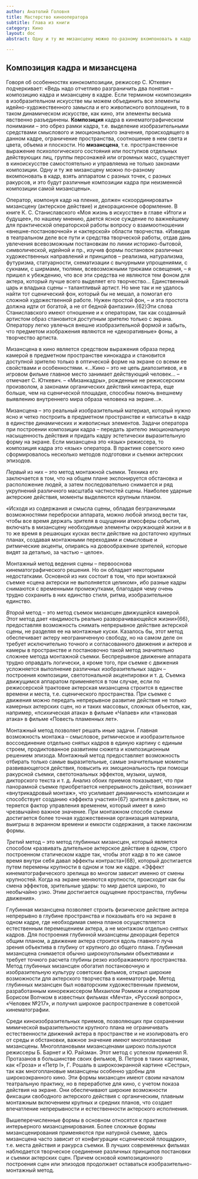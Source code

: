 ```yaml
---
author: Анатолий Головня
title: Мастерство кинооператора
subtitle: Глава из книги
category: Кино
layout: doc
abstract: Одну и ту же мизансцену можно по-разному вкомпоновать в кадр

---
```

## Композиция кадра и мизансцена
Говоря об особенностях кинокомпозиции, режиссер С. Юткевич подчеркивает: «Ведь надо отчетливо разграничить два понятия – композицию кадра и мизансцену в кадре. Если термином «композиция» в изобразительном искусстве мы можем объединить все элементы идейно-художественного замысла и его живописного воплощения, то в таком динамическом искусстве, как кино, эти элементы весьма явственно разъединены. **Композиция** кадра в кинематографическом понимании – это обрез рамки кадра, т.е. выделение изобразительными средствами смыслового и эмоционального значения, происходящего в данном кадре, ограничение пространства, соотношение в нем света и цвета, объема и плоскости. Но **мизансцена**, т.е. пространственное выражение психологического состояния или поступков отдельных действующих лиц, группы персонажей или огромных масс, существует в киноискусстве самостоятельно и управляема не только законами композиции. Одну и ту же мизансцену можно по-разному вкомпоновать в кадр, взять аппаратом с разных точек, с разных ракурсов, и это будут различные композиции кадра при неизменной композиции самой мизансцены».

Оператор, компонуя кадр на пленке, должен «скоординировать» мизансцену (актерское действие) и декорационное оформление. В книге К. С. Станиславского «Моя жизнь в искусстве» в главе «Итоги и будущее», по нашему мнению, дается ясное суждение по важнейшему для практической операторской работы вопросу о взаимоотношении «внешне-постановочной» и «актерской» области творчества. «Изведав в театральном деле все пути и средства творческой работы, отдав дань увлечения всевозможным постановкам по линии историко-бытовой, символической, идейной и пр., изучив формы постановок различных художественных направлений и принципов – реализма, натурализма, футуризма, статуарности, схематизации с вычурными упрощениями, с сукнами, с ширмами, тюлями, всевозможными трюками освещения, – я пришел к убеждению, что все эти средства не являются тем фоном для актера, который лучше всего выделяет его творчество… Единственный царь и владыка сцены – талантливый артист. Но мне так и не удалось найти тот сценический фон, который бы не мешал, а помогал его сложной художественной работе. Нужен простой фон, – и эта простота должна идти от богатой, а не от бедной фантазии».{62}Эти слова Станиславского имеют отношение и к операторам, так как созданный артистом образ становится доступным зрителю только с экрана. Оператору легко увлечься внешне изобразительной формой и забыть, что предметом изображения являются не «декоративные» фоны, а творчество артиста.

Мизансцена в кино является средством выражения образа перед камерой в предметном пространстве кинокадра и становится доступной зрителю только в оптической форме на экране со всеми ее свойствами и особенностями.
«…Кино – это не цепь диапозитивов, и в игровом фильме главное место занимает действующий человек… – отмечает С. Юткевич. – «Мизанкадры», рожденные не режиссерским произволом, а законами органических действий киноактера, еще больше, чем на сценической площадке, способны помочь внешнему выявлению внутреннего мира образа человека на экране…».

Мизансцена – это реальный изобразительный материал, который нужно ясно и четко построить в предметном пространстве и «вписать» в кадр в единстве динамических и живописных элементов. Задачи оператора при построении композиции кадра – передать зрителю эмоциональную насыщенность действия и придать кадру эстетически выразительную форму на экране.
Если мизансцена это «язык» режиссера, то композиция кадра это «язык» оператора.
В практике советского кино сформировалось несколько методов подготовки и съемки актерских эпизодов.

*Первый* из них – это метод монтажной съемки. Техника его заключается в том, что на общем плане экспонируется обстановка и расположение людей, а затем последовательно снимается и ряд укрупнений различного масштаба частностей сцены. Наиболее ударные актерские действия, моменты выделяются крупным планом.

«Исходя из содержания и смысла сцены, обладая безграничными возможностями переброски аппарата, можно любой эпизод вести так, чтобы все время держать зрителя в ощущении атмосферы события, включать в мизансцену необходимые элементы окружающей жизни и в то же время в решающих кусках вести действие на достаточно крупных планах, создавая монтажными переходами и смысловые и ритмические акценты, опираясь на довоображение зрителей, которые видят за деталью, за частью – целое».

Монтажный метод ведения сцены – первооснова кинематографического решения. Но он обладает некоторыми недостатками. Основной из них состоит в том, что при монтажной съемке «сцена актерски не выполняется целиком», ибо разные кадры снимаются с временными промежутками, благодаря чему очень трудно сохранить в них единство стиля, ритма, изобразительное единство.

*Второй* метод – это метод съемок мизансцен движущейся камерой. Этот метод дает «видимость реально разворачивающейся жизни»{66}, предоставляя возможность снимать непрерывное действие актерской сцены, не разделяя ее на монтажные куски.
Казалось бы, этот метод обеспечивает актеру неограниченную свободу, но на самом деле он требует исключительно точного и согласованного движения и актеров и камеры в пространстве и постановочно такой метод значительно сложнее метода монтажной съемки. Беспрерывное движение аппарата трудно оправдать логически, а кроме того, при съемке с движения усложняется выполнение различных изобразительных задач – построения композиции, светотональной акцентировки и т. д.
Съемка движущимся аппаратом применяется в том случае, если по режиссерской трактовке актерская мизансцена строится в единстве времени и места, т.е. сценического пространства.
При съемке с движения можно передать непрерывное развитие действия не только камерных актерских сцен, но и таких массовых, сложных объектов, как, например, «психическая атака» в фильме «Чапаев» или «танковая атака» в фильме «Повесть пламенных лет».

Монтажный метод позволяет решать иные задачи. Главная возможность монтажа – смысловое, ритмическое и изобразительное воссоединение отдельно снятых кадров в единую картину с единым строем, продиктованное развитием сюжета и композиционным решением эпизода.
Монтажный метод предоставляет возможность отбирать только самые выразительные, самые значительные моменты развивающегося действия, повысить их эмоциональность при помощи ракурсной съемки, светотональных эффектов, музыки, шумов, дикторского текста и т. д.
Анализ обоих приемов показывает, что при панорамной съемке приобретается непрерывность действия, возникает «внутрикадровый монтаж», что усиливает динамичность композиции и способствует созданию «эффекта участия»{67} зрителя в действии, но теряется фактор управления временем, который имеет в кино чрезвычайно важное значение.
При монтажном способе съемки достигается более точная художественная организация материала, выигрыш в экранном времени и емкости содержания, а также лаконизм формы.

*Третий* метод – это метод глубинных мизансцен, который является способом «развивать длительное актерское действие в одном, строго построенном статическом кадре так, чтобы этот кадр в то же самое время внутри себя давал эффекты контраста»{68}, который достигается путем перемены крупности в одном и том же кадре.
«Эффект кинематографического зрелища во многом зависит именно от смены крупностей. Когда на экране меняются крупности, происходит как бы смена эффектов, зрительные удары: то мир дается широко, то необычайно узко. Этим достигается ощущение пространства, глубины движения».

Глубинная мизансцена позволяет строить физическое действие актера непрерывно в глубине пространства и показывать его на экране в одном кадре, где необходимая смена планов осуществляется естественным перемещением актера, а не монтажом отдельно снятых кадров. Для построения глубинной мизансцены декорация берется общим планом, а движение актера строится вдоль главного луча зрения объектива в глубину от крупного до общего плана. Глубинная мизансцена снимается обычно широкоугольными объективами и требует точного расчета глубины резко изображаемого пространства.
Метод глубинных мизансцен обогатил постановочную и изобразительную культуру советских фильмов, открыл широкие возможности для актерского творчества в кинематографе. Метод глубинных мизансцен был новаторским художественным приемом, разработанным кинорежиссером Михаилом Роммом и оператором Борисом Волчком в известных фильмах «Мечта», «Русский вопрос», «Человек №217», и получил широкое распространение в советской кинематографии.

Среди киноизобразительных приемов, позволяющих при сохранении мимической выразительности крупного плана не ограничивать естественности движений актера в пространстве и не изолировать его от среды и обстановки, важное значение имеют многоплановые мизансцены.
Многоплановыми мизансценами широко пользуются режиссеры Б. Барнет и Ю. Райзман. Этот метод с успехом применял Я. Протазанов в большинстве своих фильмов, В. Петров в таких картинах, как «Гроза» и «Петр I», Г. Рошаль в широкоэкранной картине «Сестры», так как многоплановые мизансцены особенно удобны для широкоэкранного кино.
Эти формы мизансцен имеют своим началом театральную практику, но в переработке для кино, с учетом показа действия на экране. Они обеспечивают широкие возможности фиксации свободного актерского действия с органическим, плавным монтажным включением крупных и средних планов, что создает впечатление непрерывности и естественности актерского исполнения.

Вышеперечисленные формы в основном относятся к практике интерьерного мизансценирования. Более сложные формы мизансценирования применяются при натурной съемке, здесь мизансцена часто зависит от конфигурации «сценической площадки», т.е. места действия и ракурса съемки.
В лучших современных фильмах наблюдается творческое соединение различных принципов постановки и съемки актерских сцен. Причем основой композиционного построения сцен или эпизодов продолжает оставаться изобразительно-монтажный метод.
